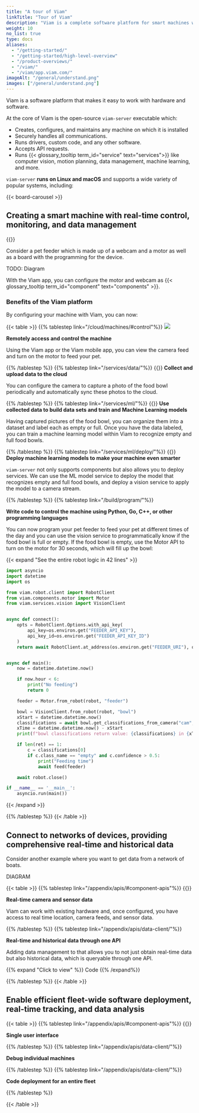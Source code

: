```yaml
---
title: "A tour of Viam"
linkTitle: "Tour of Viam"
description: "Viam is a complete software platform for smart machines which provides modular components and services for vision, motion, SLAM, ML, and data management."
weight: 10
no_list: true
type: docs
aliases:
  - "/getting-started/"
  - "/getting-started/high-level-overview"
  - "/product-overviews/"
  - "/viam/"
  - "/viam/app.viam.com/"
imageAlt: "/general/understand.png"
images: ["/general/understand.png"]
---
```


Viam is a software platform that makes it easy to work with hardware and software.

At the core of Viam is the open-source `viam-server` executable which:

- Creates, configures, and maintains any machine on which it is installed
- Securely handles all communications.
- Runs drivers, custom code, and any other software.
- Accepts API requests.
- Runs {{< glossary_tooltip term_id="service" text="services">}} like computer vision, motion planning, data management, machine learning, and more.

`viam-server` **runs on Linux and macOS** and supports a wide variety of popular systems, including:

{{< board-carousel >}}
<br>

## Creating a smart machine with real-time control, monitoring, and data management

{{<imgproc src="/tutorials/pet-treat-dispenser/preview.png" resize="300x" declaredimensions=true alt="Image of a dog interacting with the smart pet feeder." class="alignleft">}}

Consider a pet feeder which is made up of a webcam and a motor as well as a board with the programming for the device.

TODO: Diagram

With the Viam app, you can configure the motor and webcam as {{< glossary_tooltip term_id="component" text="components" >}}.

### Benefits of the Viam platform

By configuring your machine with Viam, you can now:

{{< table >}}
{{% tablestep link="/cloud/machines/#control"%}}
<img src="/get-started/feed.gif" style="max-width:600px" class="fill alignleft">

**Remotely access and control the machine**

Using the Viam app or the Viam mobile app, you can view the camera feed and turn on the motor to feed your pet.

{{% /tablestep %}}
{{% tablestep link="/services/data/"%}}
{{<imgproc src="/get-started/bowl-images.png" class="fill alignleft" resize="800x" style="max-width: 600px" declaredimensions=true alt="Screenshot of food bowl pictures">}}
**Collect and upload data to the cloud**

You can configure the camera to capture a photo of the food bowl periodically and automatically sync these photos to the cloud.

{{% /tablestep %}}
{{% tablestep link="/services/ml/"%}}
{{<imgproc src="/get-started/bowl-label.jpg" class="fill alignright" resize="600x" style="max-width: 200px" declaredimensions=true alt="Screenshot of food bowl pictures with labels">}}
**Use collected data to build data sets and train and Machine Learning models**

Having captured pictures of the food bowl, you can organize them into a dataset and label each as empty or full.
Once you have the data labeled, you can train a machine learning model within Viam to recognize empty and full food bowls.

{{% /tablestep %}}
{{% tablestep link="/services/ml/deploy/"%}}
{{<imgproc src="/services/deploy-model.png" class="fill alignright" resize="800x" style="max-width: 500px" declaredimensions=true alt="Screenshot of food bowl view with classifier">}}
**Deploy machine learning models to make your machine even smarter**

`viam-server` not only supports components but also allows you to deploy services.
We can use the ML model service to deploy the model that recognizes empty and full food bowls, and deploy a vision service to apply the model to a camera stream.

{{% /tablestep %}}
{{% tablestep link="/build/program/"%}}

**Write code to control the machine using Python, Go, C++, or other programming languages**

You can now program your pet feeder to feed your pet at different times of the day and you can use the vision service to programmatically know if the food bowl is full or empty.
If the food bowl is empty, use the Motor API to turn on the motor for 30 seconds, which will fill up the bowl:

{{< expand "See the entire robot logic in 42 lines" >}}

```python {class="line-numbers linkable-line-numbers"}
import asyncio
import datetime
import os

from viam.robot.client import RobotClient
from viam.components.motor import Motor
from viam.services.vision import VisionClient


async def connect():
    opts = RobotClient.Options.with_api_key(
        api_key=os.environ.get("FEEDER_API_KEY"),
        api_key_id=os.environ.get("FEEDER_API_KEY_ID")
    )
    return await RobotClient.at_address(os.environ.get("FEEDER_URI"), opts)


async def main():
    now = datetime.datetime.now()

    if now.hour < 6:
        print("No feeding")
        return 0

    feeder = Motor.from_robot(robot, "feeder")

    bowl = VisionClient.from_robot(robot, "bowl")
    xStart = datetime.datetime.now()
    classifications = await bowl.get_classifications_from_camera("cam", 1)
    xTime = datetime.datetime.now() - xStart
    print(f"bowl classifications return value: {classifications} in {xTime}")

    if len(ret) == 1:
        c = classifications[0]
        if c.class_name == "empty" and c.confidence > 0.5:
            print("Feeding time")
            await feed(feeder)

    await robot.close()

if __name__ == '__main__':
    asyncio.run(main())
```
{{< /expand >}}

{{% /tablestep %}}
{{< /table >}}

## Connect to networks of devices, providing comprehensive real-time and historical data

Consider another example where you want to get data from a network of boats.

DIAGRAM

{{< table >}}
{{% tablestep link="/appendix/apis/#component-apis"%}}
{{<imgproc src="/get-started/boat-data.png" class="fill alignright" resize="800x" style="max-width: 600px" declaredimensions=true alt="Screenshot of food bowl pictures with labels">}}

**Real-time camera and sensor data**

Viam can work with existing hardware and, once configured, you have access to real time location, camera feeds, and sensor data.

{{% /tablestep %}}
{{% tablestep link="/appendix/apis/data-client/"%}}

**Real-time and historical data through one API**

Adding data management to that allows you to not just obtain real-time data but also historical data, which is queryable through one API.

{{% expand "Click to view" %}}
Code
{{% /expand%}}

{{% /tablestep %}}
{{< /table >}}


## Enable efficient fleet-wide software deployment, real-time tracking, and data analysis

{{< table >}}
{{% tablestep link="/appendix/apis/#component-apis"%}}
{{<imgproc src="/get-started/boat-data.png" class="fill alignright" resize="800x" style="max-width: 600px" declaredimensions=true alt="Screenshot of food bowl pictures with labels">}}

**Single user interface**


{{% /tablestep %}}
{{% tablestep link="/appendix/apis/data-client/"%}}

**Debug individual machines**

{{% /tablestep %}}
{{% tablestep link="/appendix/apis/data-client/"%}}

**Code deployment for an entire fleet**

{{% /tablestep %}}

{{< /table >}}
